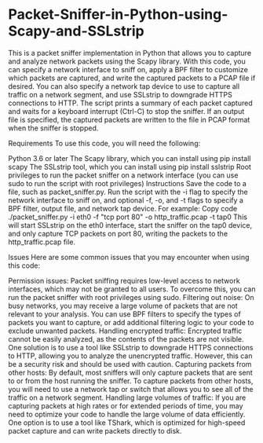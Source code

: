 # Packet-Sniffer-in-Python-using-Scapy-and-SSLstrip
This is a packet sniffer implementation in Python that allows you to capture and analyze network packets using the Scapy library. With this code, you can specify a network interface to sniff on, apply a BPF filter to customize which packets are captured, and write the captured packets to a PCAP file if desired. You can also specify a network tap device to use to capture all traffic on a network segment, and use SSLstrip to downgrade HTTPS connections to HTTP. The script prints a summary of each packet captured and waits for a keyboard interrupt (Ctrl-C) to stop the sniffer. If an output file is specified, the captured packets are written to the file in PCAP format when the sniffer is stopped.

Requirements
To use this code, you will need the following:

Python 3.6 or later
The Scapy library, which you can install using pip install scapy
The SSLstrip tool, which you can install using pip install sslstrip
Root privileges to run the packet sniffer on a network interface (you can use sudo to run the script with root privileges)
Instructions
Save the code to a file, such as packet_sniffer.py.
Run the script with the -i flag to specify the network interface to sniff on, and optional -f, -o, and -t flags to specify a BPF filter, output file, and network tap device. For example:
Copy code
./packet_sniffer.py -i eth0 -f "tcp port 80" -o http_traffic.pcap -t tap0
This will start SSLstrip on the eth0 interface, start the sniffer on the tap0 device, and only capture TCP packets on port 80, writing the packets to the http_traffic.pcap file.

Issues
Here are some common issues that you may encounter when using this code:

Permission issues: Packet sniffing requires low-level access to network interfaces, which may not be granted to all users. To overcome this, you can run the packet sniffer with root privileges using sudo.
Filtering out noise: On busy networks, you may receive a large volume of packets that are not relevant to your analysis. You can use BPF filters to specify the types of packets you want to capture, or add additional filtering logic to your code to exclude unwanted packets.
Handling encrypted traffic: Encrypted traffic cannot be easily analyzed, as the contents of the packets are not visible. One solution is to use a tool like SSLstrip to downgrade HTTPS connections to HTTP, allowing you to analyze the unencrypted traffic. However, this can be a security risk and should be used with caution.
Capturing packets from other hosts: By default, most sniffers will only capture packets that are sent to or from the host running the sniffer. To capture packets from other hosts, you will need to use a network tap or switch that allows you to see all of the traffic on a network segment.
Handling large volumes of traffic: If you are capturing packets at high rates or for extended periods of time, you may need to optimize your code to handle the large volume of data efficiently. One option is to use a tool like TShark, which is optimized for high-speed packet capture and can write packets directly to disk.
